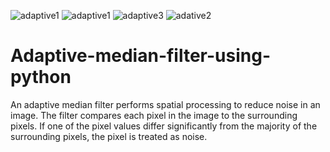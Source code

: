 ![adaptive1](https://user-images.githubusercontent.com/107319883/200866460-ab8c7388-3e27-4f6f-b0e6-d4f207e45393.png)
![adaptive1](https://user-images.githubusercontent.com/107319883/200866765-c05c0443-a81d-41db-9f9e-1bd8a678c9e8.png)
![adaptive3](https://user-images.githubusercontent.com/107319883/200866899-286de1b4-999d-4b2a-acb3-293f699886a5.png)
![adative2](https://user-images.githubusercontent.com/107319883/200866991-0f6ac3e8-2e83-40fb-af34-9ba88f234414.png)
# Adaptive-median-filter-using-python
An adaptive median filter performs spatial processing to reduce noise in an image. The filter compares each pixel in the image to the surrounding pixels. If one of the pixel values differ significantly from the majority of the surrounding pixels, the pixel is treated as noise.
